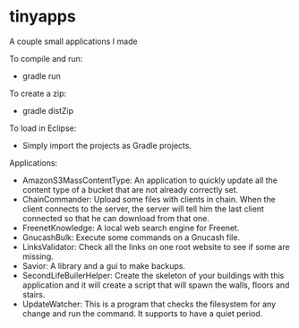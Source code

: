 tinyapps
========

A couple small applications I made

To compile and run:
* gradle run

To create a zip:
* gradle distZip

To load in Eclipse:
* Simply import the projects as Gradle projects.

Applications:
* AmazonS3MassContentType: An application to quickly update all the content type of a bucket that are not already correctly set.
* ChainCommander: Upload some files with clients in chain. When the client connects to the server, the server will tell him the last client connected so that he can download from that one.
* FreenetKnowledge: A local web search engine for Freenet.
* GnucashBulk: Execute some commands on a Gnucash file.
* LinksValidator: Check all the links on one root website to see if some are missing.
* Savior: A library and a gui to make backups.
* SecondLifeBuilerHelper: Create the skeleton of your buildings with this application and it will create a script that will spawn the walls, floors and stairs.
* UpdateWatcher: This is a program that checks the filesystem for any change and run the command. It supports to have a quiet period.

